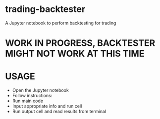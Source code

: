# trading-backtester
A Jupyter notebook to perform backtesting for trading

# WORK IN PROGRESS, BACKTESTER MIGHT NOT WORK AT THIS TIME

# USAGE
- Open the Jupyter notebook
- Follow instructions:
- Run main code
- Input appropriate info and run cell
- Run output cell and read results from terminal


